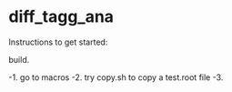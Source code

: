 # diff_tagg_ana 

Instructions to get started:

build.

-1. go to macros
-2. try copy.sh to copy a test.root file
-3. 